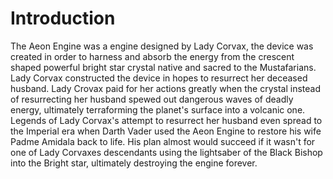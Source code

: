 # Introduction
The Aeon Engine was a engine designed by Lady Corvax, the device was created in order to harness and absorb the energy from the crescent shaped powerful bright star crystal native and sacred to the Mustafarians.
Lady Corvax constructed the device in hopes to resurrect her deceased husband.
Lady Crovax paid for her actions greatly when the crystal instead of resurrecting her husband spewed out dangerous waves of deadly energy, ultimately terraforming the planet's surface into a volcanic one.
Legends of Lady Corvax's attempt to resurrect her husband even spread to the Imperial era when Darth Vader used the Aeon Engine to restore his wife Padme Amidala back to life.
His plan almost would succeed if it wasn't for one of Lady Corvaxes descendants using the lightsaber of the Black Bishop into the Bright star, ultimately destroying the engine forever.